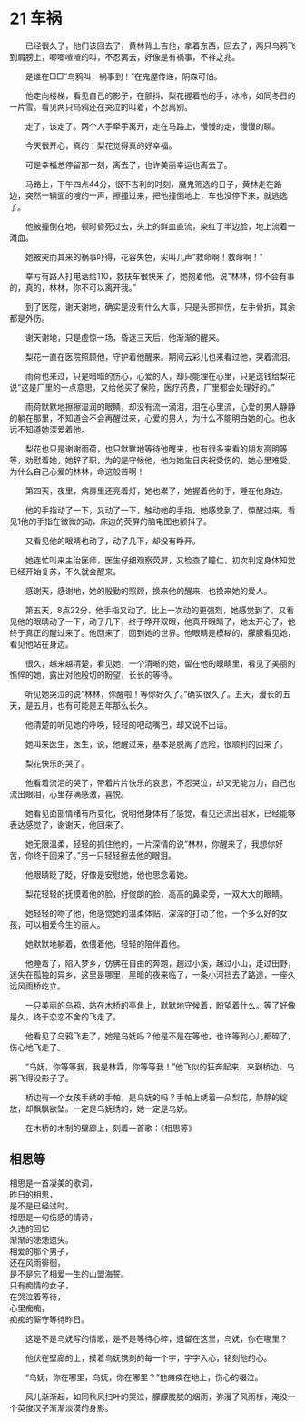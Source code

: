 # 21 车祸

　　已经很久了，他们该回去了，黄林背上吉他，拿着东西，回去了，两只乌鸦飞到肩膀上，唧唧喳喳的叫，不忍离去，好像是有祸事，不祥之兆。

　　是谁在□□“乌鸦叫，祸事到！”在鬼屋传递，阴森可怕。

　　他走向楼梯，看见自己的影子，在颤抖。梨花握着他的手，冰冷，如同冬日的一片雪。看见两只乌鸦还在哭泣的叫着，不忍离别。

　　走了，该走了。两个人手牵手离开，走在马路上，慢慢的走，慢慢的聊。

　　今天很开心，真的！梨花觉得真的好幸福。

　　可是幸福总停留那一刻，离去了，也许美丽幸运也离去了。

　　马路上，下午四点44分，很不吉利的时刻，魔鬼筛选的日子，黄林走在路边，突然一辆面的嗖的一声，擦撞过来，把他撞倒地上，车也没停下来，就逃逸了。

　　他被撞倒在地，顿时昏死过去，头上的鲜血直流，染红了半边脸，地上流着一滩血。

　　她被突而其来的祸事吓得，花容失色，尖叫几声“救命啊！救命啊！”

　　幸亏有路人打电话给110，救扶车很快来了，她抱着他，说“林林，你不会有事的，真的，林林，你不可以离开我。”

　　到了医院，谢天谢地，确实是没有什么大事，只是头部摔伤，左手骨折，其余都是外伤。

　　谢天谢地，只是虚惊一场，昏迷三天后，他渐渐的醒来。

　　梨花一直在医院照顾他，守护着他醒来。期间云彩儿也来看过他，哭着流泪。

　　雨荷也来过，只是暗暗的伤心，心爱的人，却只能埋在心里，只是送钱给梨花说“这是厂里的一点意思，又给他买了保险，医疗药费，厂里都会处理好的。”

　　雨荷默默地擦擦湿润的眼睛，却没有流一滴泪，泪在心里流，心爱的男人静静的躺在那里，不知道会不会再醒过来，心爱的男人，为什么不能明白她的心。也永远不知道她深爱着他。

　　梨花也只是谢谢雨荷，也只默默地等待他醒来，也有很多来看的朋友高明等等，劝慰着她，她辞了职，为的是守候他，他为她生日庆祝受伤的，她心里难受，为什么自己心爱的林林，命这般苦啊！

　　第四天，夜里，病房里还亮着灯，她也累了，她握着他的手，睡在他身边。

　　他的手指动了一下，又动了一下，触动她的手指，她感觉到了，惊醒过来，看见1他的手指在微微的动，床边的荧屏的脑电图也颤抖了。

　　又看见他的眼睛也动了，动了几下，却没有睁开。

　　她连忙叫来主治医师，医生仔细观察荧屏，又检查了瞳仁，初次判定身体知觉已经开始复苏，不久就会醒来。

　　感谢天，感谢地，她的殷勤的照顾，换来他的醒来，也换来她的爱人。

　　第五天，8点22分，他手指又动了，比上一次动的更强烈，她感觉到了，又看见他的眼睛动了一下，动了几下，终于睁开双眼，他真开眼睛了，她太开心了，他终于真正的醒过来了。他回来了，回到她的世界。他眼睛是模糊的，朦朦看见她，看见他站在身边。

　　很久，越来越清楚，看见她，一个清晰的她，留在他的眼睛里，看见了美丽的憔悴的她，露出对他殷切的盼望，长长的等待。

　　听见她哭泣的说“林林，你醒啦！等你好久了。”确实很久了。五天，漫长的五天，是五月，也有可能是五年那么长久。

　　他清楚的听见她的呼唤，轻轻的吧动嘴巴，却又说不出话。

　　她叫来医生，医生，说，他醒过来，基本是脱离了危险，很顺利的回来了。

　　梨花快乐的哭了。

　　他看着流泪的哭了，带着片片快乐的哀思，不忍哭泣，却又无能为力，自己也流出眼泪，心里存满感激，喜悦。

　　她看见面部情绪有所变化，说明他身体有了感觉，看见还流出泪水，已经能够表达感觉了，谢谢天，他回来了。

　　她无限温柔，轻轻的抓住他的，一片深情的说“林林，你醒来了，我想你好苦，你终于回来了。”另一只轻轻擦去他的眼泪。

　　他眼睛眨了眨，好像是安慰她，他也思念着她。

　　梨花轻轻的抚摸着他的脸，好俊朗的脸，高高的鼻梁旁，一双大大的眼睛。

　　她轻轻的吻了他，他感觉她的温柔体贴，深深的打动了他，一个多么好的女孩，可以相爱今生的丽人。

　　她默默地躺着，依偎着他，轻轻的陪伴着他。

　　他睡着了，陷入梦乡，仿佛在自由的奔跑，趟过小溪，越过小山，走过田野，迷失在孤独的异乡，这里是哪里，黑暗的夜来临了，一条小河挡去了路途，一座久远风雨桥屹立。

　　一只美丽的乌鸦，站在木桥的亭角上，默默地守候着，盼望着什么。等了好像是久，终于恋恋不舍的飞走了。

　　他看见了乌鸦飞走了，她是乌妩吗？他是不是在等他，也许等到心儿都碎了，伤心地飞走了。

　　“乌妩，你等等我，我是林霖，你等等我！”他飞似的狂奔起来，来到桥边，乌鸦飞得没影子了。

　　桥边有一个女孩手绣的手帕，是乌妩的吗？手帕上绣着一朵梨花，静静的绽放，却飘飘欲坠。一定是乌妩绣的，她一定是乌妩。

　　在木桥的木制的壁廊上，刻着一首歌：《相思等》

## 相思等

相思是一首凄美的歌词，  
昨日的相思，  
是不是已经过时。  
相思是一句伤感的情诗，  
久违的回忆  
渐渐的漶漶遗失。  
相爱的那个男子，  
还在风雨徘徊，  
是不是忘了相爱一生的山盟海誓。  
只有痴情的女子，  
在哭泣着等待，  
心里痴痴，  
痴痴的厮守等待昨日。

　　这是不是乌妩写的情歌，是不是等待心碎，遗留在这里，乌妩，你在哪里？

　　他伏在壁廊的上，摸着乌妩镌刻的每一个字，字字入心，铭刻他的心。

　　“乌妩，你在哪里，乌妩，你在哪里？”他瘫痪在地上，伤心的啜泣。

　　风儿渐渐起，如同秋风扫叶的哭泣，朦朦胧胧的烟雨，弥漫了风雨桥，淹没一个英俊汉子渐渐淡漠的身影。



